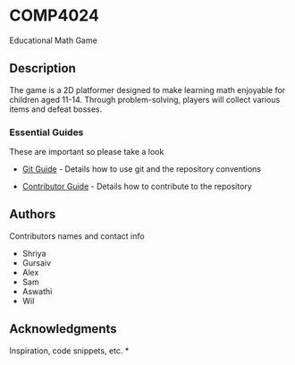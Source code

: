 # COMP4024

Educational Math Game

## Description

The game is a 2D platformer designed to make learning math enjoyable for children aged 11-14. Through problem-solving, players will collect various items and defeat bosses.

### Essential Guides 
These are important so please take a look
* [Git Guide](./GIT_GUIDE.md) - Details how to use git and the repository conventions

* [Contributor Guide](./CONTRIBUTING.md) - Details how to contribute to the repository

## Authors

Contributors names and contact info

* Shriya
* Gursaiv
* Alex
* Sam
* Aswathi
* Wil

## Acknowledgments

Inspiration, code snippets, etc.
* 